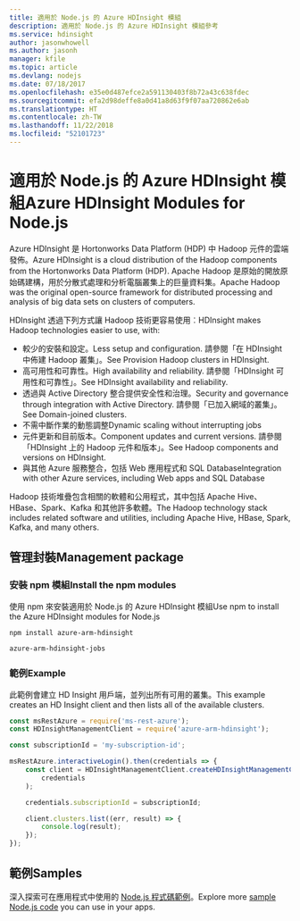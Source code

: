 ```yaml
---
title: 適用於 Node.js 的 Azure HDInsight 模組
description: 適用於 Node.js 的 Azure HDInsight 模組參考
ms.service: hdinsight
author: jasonwhowell
ms.author: jasonh
manager: kfile
ms.topic: article
ms.devlang: nodejs
ms.date: 07/18/2017
ms.openlocfilehash: e35e0d487efce2a591130403f8b72a43c638fdec
ms.sourcegitcommit: efa2d98deffe8a0d41a8d63f9f07aa720862e6ab
ms.translationtype: HT
ms.contentlocale: zh-TW
ms.lasthandoff: 11/22/2018
ms.locfileid: "52101723"
---
```

# <a name="azure-hdinsight-modules-for-nodejs"></a><span data-ttu-id="d750a-103">適用於 Node.js 的 Azure HDInsight 模組</span><span class="sxs-lookup"><span data-stu-id="d750a-103">Azure HDInsight Modules for Node.js</span></span>

<span data-ttu-id="d750a-104">Azure HDInsight 是 Hortonworks Data Platform (HDP) 中 Hadoop 元件的雲端發佈。</span><span class="sxs-lookup"><span data-stu-id="d750a-104">Azure HDInsight is a cloud distribution of the Hadoop components from the Hortonworks Data Platform (HDP).</span></span> <span data-ttu-id="d750a-105">Apache Hadoop 是原始的開放原始碼建構，用於分散式處理和分析電腦叢集上的巨量資料集。</span><span class="sxs-lookup"><span data-stu-id="d750a-105">Apache Hadoop was the original open-source framework for distributed processing and analysis of big data sets on clusters of computers.</span></span>

<span data-ttu-id="d750a-106">HDInsight 透過下列方式讓 Hadoop 技術更容易使用︰</span><span class="sxs-lookup"><span data-stu-id="d750a-106">HDInsight makes Hadoop technologies easier to use, with:</span></span>
- <span data-ttu-id="d750a-107">較少的安裝和設定。</span><span class="sxs-lookup"><span data-stu-id="d750a-107">Less setup and configuration.</span></span> <span data-ttu-id="d750a-108">請參閱「在 HDInsight 中佈建 Hadoop 叢集」。</span><span class="sxs-lookup"><span data-stu-id="d750a-108">See Provision Hadoop clusters in HDInsight.</span></span>
- <span data-ttu-id="d750a-109">高可用性和可靠性。</span><span class="sxs-lookup"><span data-stu-id="d750a-109">High availability and reliability.</span></span> <span data-ttu-id="d750a-110">請參閱「HDInsight 可用性和可靠性」。</span><span class="sxs-lookup"><span data-stu-id="d750a-110">See HDInsight availability and reliability.</span></span>
- <span data-ttu-id="d750a-111">透過與 Active Directory 整合提供安全性和治理。</span><span class="sxs-lookup"><span data-stu-id="d750a-111">Security and governance through integration with Active Directory.</span></span> <span data-ttu-id="d750a-112">請參閱「已加入網域的叢集」。</span><span class="sxs-lookup"><span data-stu-id="d750a-112">See Domain-joined clusters.</span></span>
- <span data-ttu-id="d750a-113">不需中斷作業的動態調整</span><span class="sxs-lookup"><span data-stu-id="d750a-113">Dynamic scaling without interrupting jobs</span></span>
- <span data-ttu-id="d750a-114">元件更新和目前版本。</span><span class="sxs-lookup"><span data-stu-id="d750a-114">Component updates and current versions.</span></span> <span data-ttu-id="d750a-115">請參閱「HDInsight 上的 Hadoop 元件和版本」。</span><span class="sxs-lookup"><span data-stu-id="d750a-115">See Hadoop components and versions on HDInsight.</span></span>
- <span data-ttu-id="d750a-116">與其他 Azure 服務整合，包括 Web 應用程式和 SQL Database</span><span class="sxs-lookup"><span data-stu-id="d750a-116">Integration with other Azure services, including Web apps and SQL Database</span></span>

<span data-ttu-id="d750a-117">Hadoop 技術堆疊包含相關的軟體和公用程式，其中包括 Apache Hive、HBase、Spark、Kafka 和其他許多軟體。</span><span class="sxs-lookup"><span data-stu-id="d750a-117">The Hadoop technology stack includes related software and utilities, including Apache Hive, HBase, Spark, Kafka, and many others.</span></span> 

## <a name="management-package"></a><span data-ttu-id="d750a-118">管理封裝</span><span class="sxs-lookup"><span data-stu-id="d750a-118">Management package</span></span>

### <a name="install-the-npm-modules"></a><span data-ttu-id="d750a-119">安裝 npm 模組</span><span class="sxs-lookup"><span data-stu-id="d750a-119">Install the npm modules</span></span>

<span data-ttu-id="d750a-120">使用 npm 來安裝適用於 Node.js 的 Azure HDInsight 模組</span><span class="sxs-lookup"><span data-stu-id="d750a-120">Use npm to install the Azure HDInsight modules for Node.js</span></span>

```bash
npm install azure-arm-hdinsight
```

```bash
azure-arm-hdinsight-jobs
```

### <a name="example"></a><span data-ttu-id="d750a-121">範例</span><span class="sxs-lookup"><span data-stu-id="d750a-121">Example</span></span> 

<span data-ttu-id="d750a-122">此範例會建立 HD Insight 用戶端，並列出所有可用的叢集。</span><span class="sxs-lookup"><span data-stu-id="d750a-122">This example creates an HD Insight client and then lists all of the available clusters.</span></span> 

```javascript
const msRestAzure = require('ms-rest-azure');
const HDInsightManagementClient = require('azure-arm-hdinsight');

const subscriptionId = 'my-subscription-id';

msRestAzure.interactiveLogin().then(credentials => {
    const client = HDInsightManagementClient.createHDInsightManagementClient(
        credentials
    );

    credentials.subscriptionId = subscriptionId;

    client.clusters.list((err, result) => {
        console.log(result);
    });
});
```

## <a name="samples"></a><span data-ttu-id="d750a-123">範例</span><span class="sxs-lookup"><span data-stu-id="d750a-123">Samples</span></span>

<span data-ttu-id="d750a-124">深入探索可在應用程式中使用的 [Node.js 程式碼範例](https://azure.microsoft.com/resources/samples/?platform=nodejs)。</span><span class="sxs-lookup"><span data-stu-id="d750a-124">Explore more [sample Node.js code](https://azure.microsoft.com/resources/samples/?platform=nodejs) you can use in your apps.</span></span>
